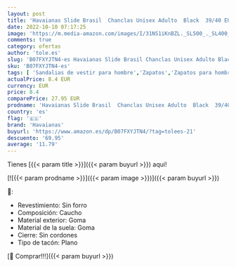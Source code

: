 ```yaml
---
layout: post
title: 'Havaianas Slide Brasil  Chanclas Unisex Adulto  Black  39/40 EU'
date: 2022-10-10 07:17:25
image: 'https://m.media-amazon.com/images/I/31NS1iKnBZL._SL500_._SL400_.jpg'
comments: true
category: ofertas
author: 'tole.es'
slug: 'B07FXYJTN4-es Havaianas Slide Brasil Chanclas Unisex Adulto Black 39/40 EU'
sku: 'B07FXYJTN4-es'
tags: [ 'Sandalias de vestir para hombre','Zapatos','Zapatos para hombre','Zapatos y complementos','chanclas','havaianas','🇪🇸', ]
actualPrice: 8.4 EUR
currency: EUR
price: 8.4
comparePrice: 27.95 EUR
prodname: 'Havaianas Slide Brasil  Chanclas Unisex Adulto  Black  39/40 EU'
country: 'es'
flag: '🇪🇸'
brand: 'Havaianas'
buyurl: 'https://www.amazon.es/dp/B07FXYJTN4/?tag=tolees-21'
descuento: '69.95'
average: '11.79'
---
```


Tienes [{{< param title >}}]({{< param buyurl >}}) aqui!

[![{{< param prodname >}}]({{< param image >}})]({{< param buyurl >}})

🔎:

- Revestimiento: Sin forro
- Composición: Caucho
- Material exterior: Goma
- Material de la suela: Goma
- Cierre: Sin cordones
- Tipo de tacón: Plano

[🛒 Comprar!!!]({{< param buyurl >}})
